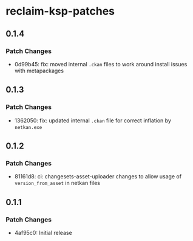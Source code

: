 # reclaim-ksp-patches

## 0.1.4

### Patch Changes

- 0d99b45: fix: moved internal `.ckan` files to work around install issues with metapackages

## 0.1.3

### Patch Changes

- 1362050: fix: updated internal `.ckan` file for correct inflation by `netkan.exe`

## 0.1.2

### Patch Changes

- 81161d8: ci: changesets-asset-uploader changes to allow usage of `version_from_asset` in netkan files

## 0.1.1

### Patch Changes

- 4af95c0: Initial release
